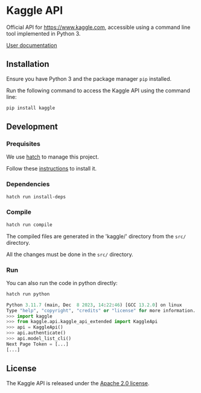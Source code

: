 # Kaggle API

Official API for https://www.kaggle.com, accessible using a command line tool implemented in Python 3.  

[User documentation](docs/README.md)

## Installation

Ensure you have Python 3 and the package manager `pip` installed.

Run the following command to access the Kaggle API using the command line:

```sh
pip install kaggle
```

## Development

### Prequisites

We use [hatch](https://hatch.pypa.io) to manage this project.

Follow these [instructions](https://hatch.pypa.io/latest/install/) to install it.

### Dependencies

```sh
hatch run install-deps
```

### Compile

```sh
hatch run compile
```

The compiled files are generated in the 'kaggle/' directory from the `src/` directory.

All the changes must be done in the `src/` directory.

### Run

You can also run the code in python directly:

```sh
hatch run python
```

```python
Python 3.11.7 (main, Dec  8 2023, 14:22:46) [GCC 13.2.0] on linux
Type "help", "copyright", "credits" or "license" for more information.
>>> import kaggle
>>> from kaggle.api.kaggle_api_extended import KaggleApi
>>> api = KaggleApi()
>>> api.authenticate()
>>> api.model_list_cli()
Next Page Token = [...]
[...]

```

## License

The Kaggle API is released under the [Apache 2.0 license](LICENSE).
